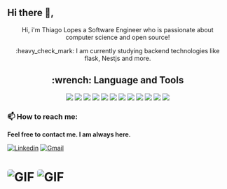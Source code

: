 ## Hi there 👋,

<p align="center">Hi, i'm Thiago Lopes a Software Engineer who is passionate about computer science and open source!</p>


<p align = "center"> :heavy_check_mark: I am currently studying backend technologies like flask, Nestjs and more.</p>



<h2 align="center"> :wrench: <strong>Language and Tools</strong> </h2>
<p align="center">
<img src="https://img.shields.io/badge/ruby%20-%23CC0000.svg?&style=for-the-badge&logo=ruby&logoColor=white">
<img src="https://img.shields.io/badge/rust-%23630.svg?&style=for-the-badge&logo=rust&logoColor=white">
<img src="https://img.shields.io/badge/GO-%23007ACC.svg?style=for-the-badge&logo=go&logoColor=white">
<img src="https://img.shields.io/badge/python%20-%2314354C.svg?&style=for-the-badge&logo=python&logoColor=white">
<img src="https://img.shields.io/badge/postgres-%23316192.svg?&style=for-the-badge&logo=postgresql&logoColor=white">
<img src="https://img.shields.io/badge/typescript%20-%23007ACC.svg?&style=for-the-badge&logo=typescript&logoColor=white">
<img src="https://img.shields.io/badge/node.js%20-%2343853D.svg?&style=for-the-badge&logo=node.js&logoColor=white">
<img src="https://img.shields.io/badge/flask%20-%23000.svg?&style=for-the-badge&logo=flask&logoColor=white">
<img src="https://img.shields.io/badge/GraphQL-%23E10098.svg?&style=for-the-badge&logo=graphql&logoColor=white">
<img src="https://img.shields.io/badge/Docker-%232496ED.svg?&style=for-the-badge&logo=docker&logoColor=white">
<img src="https://img.shields.io/badge/kubernetes-%23007ACC.svg?&style=for-the-badge&logo=kubernetes&logoColor=white">
<img src="https://img.shields.io/badge/Shell_Script-121011?style=for-the-badge&logo=gnu-bash&logoColor=white"></p>


### 📫 **How to reach me**:

**Feel free to contact me. I am always here.**

[![Linkedin](https://img.shields.io/badge/LinkedIn-Thiago%20Lopes-blue?logo=Linkedin&logoColor=blue&labelColor=grey)](https://www.linkedin.com/in/thiago18l/)
[![Gmail](https://img.shields.io/badge/Gmail-thiago.lopes.dev@gmail.com-blue?logo=Gmail&logoColor=Red&labelColor=grey)](mailto:thiago.lopes.dev@gmail.com)

<h1>
<img align="center" style="border-radius: 5px" alt="GIF" src="https://github-readme-stats.vercel.app/api?username=Thiago18l&theme=dark&show_icons=true&hide_border=true"/>
<img align="center" style="border-radius: 5px" alt="GIF" src="https://github-readme-stats.vercel.app/api/top-langs/?username=Thiago18l&layout=compact&theme=dark&hide_border=true"/></h1>
